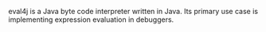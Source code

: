 eval4j is a Java byte code interpreter written in Java.
Its primary use case is implementing expression evaluation in debuggers.